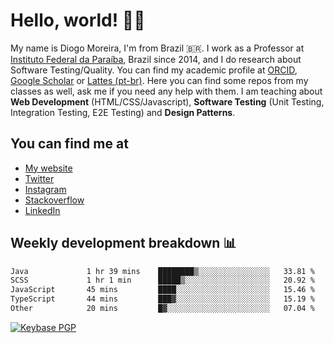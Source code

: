 # Hello, world! 👋🏻

My name is Diogo Moreira, I'm from Brazil 🇧🇷. I work as a Professor at [Instituto Federal da Paraíba](https://ifpb.edu.br), Brazil since 2014, and I do research about Software Testing/Quality. You can find my academic profile at [ORCID](https://orcid.org/0000-0003-1803-6565), [Google Scholar](https://scholar.google.com.br/citations?hl=pt-BR&user=DlSdlvEAAAAJ) or [Lattes (pt-br)](http://buscatextual.cnpq.br/buscatextual/visualizacv.do?id=K4384159A1). Here you can find some repos from my classes as well, ask me if you need any help with them. I am teaching about **Web Development** (HTML/CSS/Javascript), **Software Testing** (Unit Testing, Integration Testing, E2E Testing) and **Design Patterns**.

## You can find me at
- [My website](https://diogodmoreira.com)
- [Twitter](https://twitter.com/diogodmoreira)
- [Instagram](https://instagram.com/diogo.dmoreira)
- [Stackoverflow](https://stackoverflow.com/users/1541533/diogo-moreira)
- [LinkedIn](https://linkedin.com/in/diogodmoreira)

## Weekly development breakdown 📊

<!--START_SECTION:waka-->

```txt
Java             1 hr 39 mins    ████████▒░░░░░░░░░░░░░░░░   33.81 %
SCSS             1 hr 1 min      █████▒░░░░░░░░░░░░░░░░░░░   20.92 %
JavaScript       45 mins         ████░░░░░░░░░░░░░░░░░░░░░   15.46 %
TypeScript       44 mins         ███▓░░░░░░░░░░░░░░░░░░░░░   15.19 %
Other            20 mins         █▓░░░░░░░░░░░░░░░░░░░░░░░   07.04 %
```

<!--END_SECTION:waka-->

[![Keybase PGP](https://img.shields.io/keybase/pgp/diogomoreira?style=flat-square)](https://keybase.io/diogomoreira)
